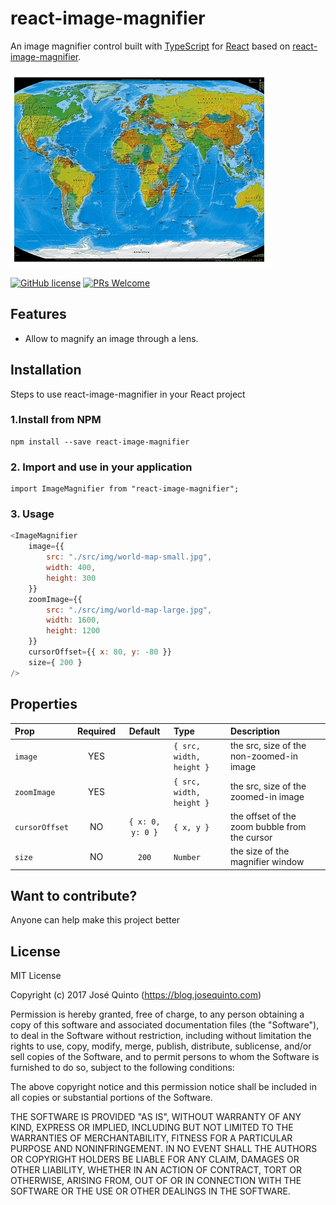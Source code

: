 # react-image-magnifier
An image magnifier control built with [TypeScript](https://www.typescriptlang.org) for [React](https://facebook.github.io/react) based on [react-image-magnifier](https://github.com/lelandrichardson/react-image-magnifier).

![React-Taxonomy-Picker-gif](./assets/demo.gif)

<!-- [![npm version](https://badge.fury.io/js/react-taxonomypicker.svg)](https://badge.fury.io/js/react-taxonomypicker) -->
[![GitHub license](https://img.shields.io/badge/license-MIT-blue.svg)](https://raw.githubusercontent.com/jquintozamora/react-taxonomypicker/master/LICENSE)
[![PRs Welcome](https://img.shields.io/badge/PRs-welcome-brightgreen.svg)](Readme.md#want-to-contribute)

<!-- [![NPM](https://nodei.co/npm/react-taxonomypicker.png?downloads=true)](https://nodei.co/npm/react-taxonomypicker/) -->


## Features
- Allow to magnify an image through a lens.

## Installation
Steps to use react-image-magnifier in your React project
### 1.Install from NPM
```
npm install --save react-image-magnifier
```

### 2. Import and use in your application
```
import ImageMagnifier from "react-image-magnifier";
```

### 3. Usage
```js
<ImageMagnifier
    image={{
        src: "./src/img/world-map-small.jpg",
        width: 400,
        height: 300
    }}
    zoomImage={{
        src: "./src/img/world-map-large.jpg",
        width: 1600,
        height: 1200
    }}
    cursorOffset={{ x: 80, y: -80 }}
    size={ 200 }
/>
```
## Properties

| Prop | Required | Default  | Type | Description |
| :------------ |:---:|:---------------:| :---------------| :-----|
| `image` | YES | | `{ src, width, height }` | the src, size of the non-zoomed-in image |
| `zoomImage` | YES | | `{ src, width, height }` | the src, size of the zoomed-in image |
| `cursorOffset` | NO | `{ x: 0, y: 0 }` | `{ x, y }` | the offset of the zoom bubble from the cursor |
| `size` | NO | `200` | `Number` | the size of the magnifier window |

## Want to contribute?
Anyone can help make this project better


## License
MIT License

Copyright (c) 2017 José Quinto (https://blog.josequinto.com)

Permission is hereby granted, free of charge, to any person obtaining a copy
of this software and associated documentation files (the "Software"), to deal
in the Software without restriction, including without limitation the rights
to use, copy, modify, merge, publish, distribute, sublicense, and/or sell
copies of the Software, and to permit persons to whom the Software is
furnished to do so, subject to the following conditions:

The above copyright notice and this permission notice shall be included in all
copies or substantial portions of the Software.

THE SOFTWARE IS PROVIDED "AS IS", WITHOUT WARRANTY OF ANY KIND, EXPRESS OR
IMPLIED, INCLUDING BUT NOT LIMITED TO THE WARRANTIES OF MERCHANTABILITY,
FITNESS FOR A PARTICULAR PURPOSE AND NONINFRINGEMENT. IN NO EVENT SHALL THE
AUTHORS OR COPYRIGHT HOLDERS BE LIABLE FOR ANY CLAIM, DAMAGES OR OTHER
LIABILITY, WHETHER IN AN ACTION OF CONTRACT, TORT OR OTHERWISE, ARISING FROM,
OUT OF OR IN CONNECTION WITH THE SOFTWARE OR THE USE OR OTHER DEALINGS IN THE
SOFTWARE.